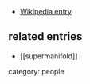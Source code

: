 
* [Wikipedia entry](http://en.wikipedia.org/wiki/Bryce_DeWitt)

## related entries

* [[supermanifold]]

category: people
